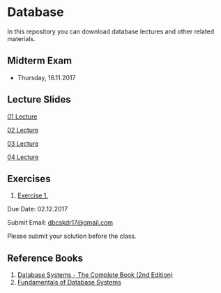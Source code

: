 # Database 
In this repository you can download database lectures and other related materials.

## Midterm Exam

* Thursday, 16.11.2017

## Lecture Slides

[01 Lecture](Chapter01.pdf)

[02 Lecture](Chapter02.pdf)

[03 Lecture](Chapter03.pdf)

[04 Lecture](Lectures/04-Lecture.pdf)


## Exercises

1. [Exercise 1.](Lectures/Ex1.pdf)

Due Date: 02.12.2017

Submit Email: dbcskdr17@gmail.com

Please submit your solution before the class.


## Reference Books

1. [Database Systems - The Complete Book (2nd Edition)](ref/complete.pdf)
2. [Fundamentals of Database Systems](ref/fundamental.pdf)